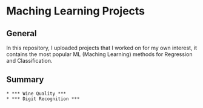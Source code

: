 # Maching Learning Projects
## General 
In this repository, I uploaded projects that I worked on for my own interest, it contains the most 
popular ML (Maching Learning) methods for Regression and Classification.

## Summary
	
	* *** Wine Quality ***
	* *** Digit Recognition ***
	
